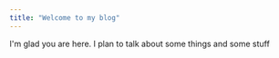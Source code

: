 ```yaml
---
title: "Welcome to my blog"
---
```


I'm glad you are here. I plan to talk about some things and some stuff
